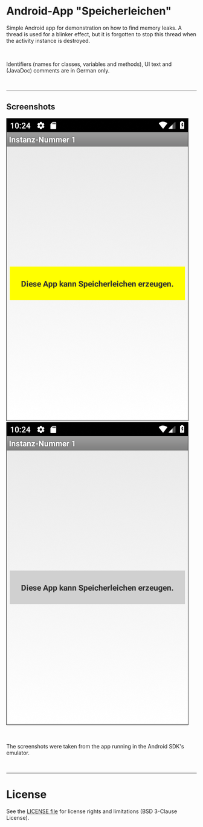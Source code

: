 # Android-App "Speicherleichen"


Simple Android app for demonstration on how to find memory leaks. A thread is used for a blinker effect, but it is forgotten to stop this thread when the activity instance is destroyed.

<br>

Identifiers (names for classes, variables and methods), UI text and (JavaDoc) comments are in German only.

<br>

----
## Screenshots

![Screenshot 1](screenshot_1.png)  ![Screenshot 2](screenshot_2.png)


<br>

The screenshots were taken from the app running in the Android SDK's emulator.

<br>

----
# License

See the [LICENSE file](LICENSE.md) for license rights and limitations (BSD 3-Clause License).
